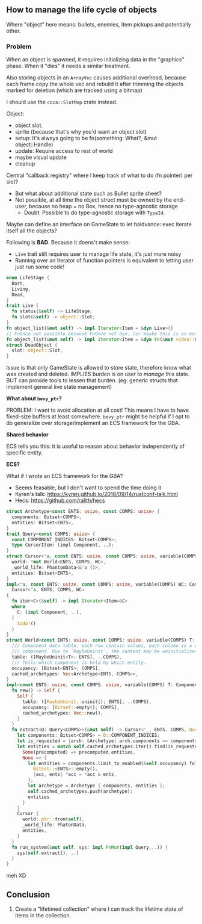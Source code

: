 ## How to manage the life cycle of objects

Where "object" here means: bullets, enemies, item pickups and potentially
other.

### Problem

When an object is spawned, it requires initializing data in the "graphics" phase.
When it "dies" it needs a similar treatment.

Also storing objects in an `ArrayVec` causes additional overhead, because each
frame copy the whole vec and rebuild it after trimming the objects marked for
deletion (which are tracked using a bitmap)

I should use the `coca::SlotMap` crate instead.

Object:
- object slot.
- sprite (because that's why you'd want an object slot)
- setup: It's always going to be fn(something: What?, &mut object::Handle)
- update: Require access to rest of world
- maybe visual update
- cleanup

Central "callback registry" where I keep track of what to do (fn pointer) per
slot?

* But what about additional state such as Bullet sprite sheet?
* Not possible, at all time the object struct must be owned by the end-user,
  because no heap = no Box, hence no type-agnostic storage
  * Doubt: Possible to do type-agnostic storage with `TypeId`.
  
Maybe can define an interface on GameState to let haldvance::exec iterate
itself all the objects?

Following is **BAD**. Because it doens't make sense:

* `Live` trait still requires user to manage life state, it's just more noisy
* Running over an Iterator of function pointers is equivalent to letting user
  just run some code!

```rust
enum LifeStage {
  Born,
  Living,
  Dead,
}
trait Live {
  fn status(&self) -> LifeStage;
  fn slot(&self) -> object::Slot;
}
fn object_list(&mut self) -> impl Iterator<Item = &dyn Live>{}
// FnOnce not possible because FnOnce not dyn. (or maybe this is an exception?)
fn object_list(&mut self) -> impl Iterator<Item = &dyn Fn(&mut video::Control)> {}
struct DeadObject {
  slot: object::Slot,
}
```

Issue is that *only* GameState is allowed to store state, therefore know what was
created and deleted.
IMPLIES burden is on user to _manage_ this state.
BUT can provide tools to lessen that burden. (eg: generic structs that implement
general live state management)

**What about `bevy_ptr`?**

PROBLEM: I want to avoid allocation at all cost! This means I have to have
fixed-size buffers at least somewhere. `bevy_ptr` might be helpful if I opt to
do generalize over storage/implement an ECS framework for the GBA.


**Shared behavior**

ECS tells you this: it is useful to reason about behavior independently of
specific entity.


**ECS?**

What if I wrote an ECS framework for the GBA?

* Seems feasable, but I don't want to spend the time doing it
* Kyren's talk: <https://kyren.github.io/2018/09/14/rustconf-talk.html>
* Hecs: <https://github.com/ralith/hecs>

```rust
struct Archetype<const ENTS: usize, const COMPS: usize> {
  components: Bitset<COMPS>,
  entities: Bitset<ENTS>,
}
trait Query<const COMPS: usize> {
  const COMPONENT_INDICES: Bitset<COMPS>;
  type CursorItem: (impl Component, ..);
}
struct Cursor<'a, const ENTS: usize, const COMPS: usize, variable(COMPS) WC: Component> {
  world: *mut World<ENTS, COMPS, WC>,
  _world_life: PhantomData<&'a ()>,
  entities: Bitset<ENTS>,
}
impl<'a, const ENTS: usize, const COMPS: usize, variable(COMPS) WC: Component>
  Cursor<'a, ENTS, COMPS, WC>
{
  fn iter<C>(&self) -> impl Iterator<Item=&C>
  where
    C: (impl Component, ..),
  {
    todo!()
  }
}
struct World<const ENTS: usize, const COMPS: usize, variable(COMPS) T: Component> {
  /// Component data table, each row contain values, each column is a different
  /// component. Due to `MaybeUninit`, the content may be uninitialized.
  table: ([MaybeUninit<T>; ENTS], ..COMPS),
  /// Tells which component is held by which entity.
  occupancy: [Bitset<ENTS>; COMPS],
  cached_archetypes: Vec<Archetype<ENTS, COMPS>>,
}
impl<const ENTS: usize, const COMPS: usize, variable(COMPS) T: Component> World<ENTS, COMPS, T> {
  fn new() -> Self {
    Self {
      table: ([MaybeUninit::uninit(); ENTS], ..COMPS),
      occupancy: [Bitset::empty(); COMPS],
      cached_archetypes: Vec::new(),
    }
  }
  fn extract<Q: Query<COMPS>>(&mut self) -> Cursor<'_, ENTS, COMPS, Query::CursorItem, T> {
    let components: Bitset<COMPS> = Q::COMPONENT_INDICES;
    let is_requested = |arch: &Archetype| arch.components == components;
    let entities = match self.cached_archetypes.iter().find(is_requested) {
      Some(precomputed) => precomputed.entities,
      None => {
        let entities = components.limit_to_enabled(&self.occupancy).fold(
          Bitset::<ENTS>::empty(),
          |acc, ents| *acc = *acc & ents,
        );
        let archetype = Archetype { components, entities };
        self.cached_archetypes.push(archetype);
        entities
      }
    }
    Cursor {
      world: ptr::from(self),
      _world_life: PhatonData,
      entities,
    }
  }
  fn run_system(&mut self, sys: impl FnMut(impl Query,..)) {
    sys(self.extract(), ..)
  }
}
```

meh XD

## Conclusion

1. Create a "lifetimed collection" where I can track the lifetime state of items
   in the collection.
